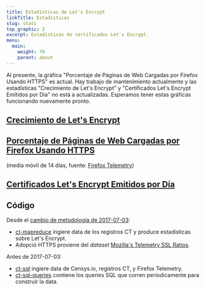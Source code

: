 ```yaml
---
title: Estadísticas de Let's Encrypt
linkTitle: Estadísticas
slug: stats
top_graphic: 3
excerpt: Estadísticas de certificados Let's Encrypt.
menu:
  main:
    weight: 70
    parent: about
---
```


Al presente, la gr&aacute;fica "Porcentaje de P&aacute;ginas de Web Cargadas por Firefox Usando HTTPS" es actual. Hay trabajo de mantenimiento actualmente y las estad&iacute;sticas "Crecimiento de Let's Encrypt" y "Certificados Let's Encrypt Emitidos por D&iacute;a" no est&aacute; a actualizadas. Esperamos tener estas gr&aacute;ficas funcionando nuevamente pronto.

<div class="figure">
  <h2><a name="growth" href="#growth"
    >Crecimiento de Let's Encrypt</a></h2>
  <div id="activeUsage" title="Crecimiento de Let's Encrypt" class="statsgraph"></div>
</div>

<div class="figure">
  <h2><a name="percent-pageloads" href="#percent-pageloads"
    >Porcentaje de P&aacute;ginas de Web Cargadas por Firefox Usando HTTPS</a></h2>
  <p>(media m&oacute;vil de 14 d&iacute;as, fuente: <a href="https://docs.telemetry.mozilla.org/datasets/other/ssl/reference.html">Firefox Telemetry</a>)</p>
  <div id="pageloadPercent" title="Percentage of Web Pages Loaded by Firefox Using HTTPS" class="statsgraph"></div>
</div>

<div class="figure">
  <h2><a name="daily-issuance" href="#daily-issuance"
    >Certificados Let's Encrypt Emitidos por D&iacute;a</a></h2>
  <div id="issuancePerDay" title="Certificados Let's Encrypt Emitidos por D&iacute;a" class="statsgraph"></div>
</div>

## C&oacute;digo
Desde el [cambio de metodolog&iacute;a de 2017-07-03](https://community.letsencrypt.org/t/adjustments-to-the-lets-encrypt-statistics-methodology/):

- [ct-mapreduce](https://github.com/jcjones/ct-mapreduce) ingiere data de los registros CT y produce estad&iacute;sticas sobre Let's Encrypt.
- Adopci&oacute; HTTPS proviene del *dataset* [Mozilla's Telemetry SSL Ratios](https://docs.telemetry.mozilla.org/datasets/other/ssl/reference.html).

Antes de 2017-07-03:

- [ct-sql](https://github.com/jcjones/ct-sql) ingiere data de Censys.io, registros CT, y Firefox Telemetry.
- [ct-sql-queries](https://github.com/jcjones/ct-sql-queries) contiene los queries SQL que corren periodicamente para construir la data.

<script src="/js/stats.js" async></script>
<script src="/js/plotly-min.js" async></script>
